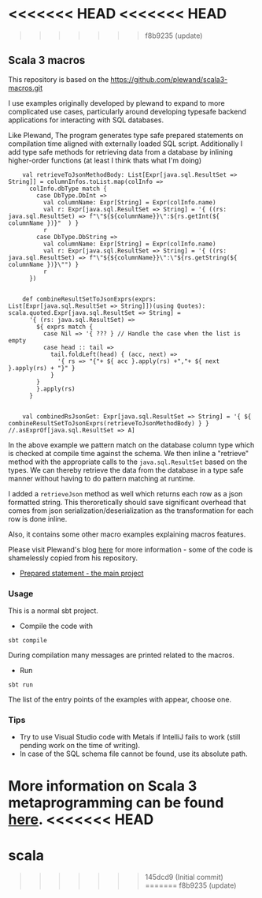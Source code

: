 <<<<<<< HEAD
<<<<<<< HEAD
=======
>>>>>>> f8b9235 (update)
## Scala 3 macros

This repository is based on the https://github.com/plewand/scala3-macros.git

I use examples originally developed by plewand to expand to more complicated use cases, particularly around developing typesafe backend applications for interacting with SQL databases.

Like Plewand, The program generates type safe prepared statements on compilation time aligned with externally loaded SQL script.
Additionally I add type safe methods for retrieving data from a database by inlining higher-order functions (at least I think thats what I'm doing)

```
    val retrieveToJsonMethodBody: List[Expr[java.sql.ResultSet => String]] = columnInfos.toList.map(colInfo =>
      colInfo.dbType match {
        case DbType.DbInt =>
          val columnName: Expr[String] = Expr(colInfo.name) 
          val r: Expr[java.sql.ResultSet => String] = '{ ((rs: java.sql.ResultSet) => f"\"${${columnName}}\":${rs.getInt(${ columnName })}"  ) }
          r
        case DbType.DbString =>
          val columnName: Expr[String] = Expr(colInfo.name) 
          val r: Expr[java.sql.ResultSet => String] = '{ ((rs: java.sql.ResultSet) => f"\"${${columnName}}\":\"${rs.getString(${ columnName })}\"") }
          r
      })


    def combineResultSetToJsonExprs(exprs: List[Expr[java.sql.ResultSet => String]])(using Quotes): scala.quoted.Expr[java.sql.ResultSet => String] =
      '{ (rs: java.sql.ResultSet) =>
        ${ exprs match {
          case Nil => '{ ??? } // Handle the case when the list is empty
          case head :: tail =>
            tail.foldLeft(head) { (acc, next) =>
              '{ rs => "{"+ ${ acc }.apply(rs) +","+ ${ next }.apply(rs) + "}" }
            }
        }
        }.apply(rs)
      }


    val combinedRsJsonGet: Expr[java.sql.ResultSet => String] = '{ ${ combineResultSetToJsonExprs(retrieveToJsonMethodBody) } } //.asExprOf[java.sql.ResultSet => A]
```

In the above example we pattern match on the database column type which is checked at compile time against the schema. We then inline a "retrieve" method with the appropriate calls to the `java.sql.ResultSet` based on the types. We can thereby retrieve the data from the database in a type safe manner without having to do pattern matching at runtime. 

I added a `retrieveJson` method as well which returns each row as a json formatted string. This theroretically should save significant overhead that comes from json serialization/deserialization as the transformation for each row is done inline.


Also, it contains some other macro examples explaining macros features. 

Please visit Plewand's  blog [here](https://pawel7.medium.com/scala-3-macros-without-pain-ce54d116880a) for more information - some of the code is shamelessly copied from his repository.


* [Prepared statement - the main project](src/main/scala/cicero/statements)

### Usage

This is a normal sbt project. 

* Compile the code with 
```
sbt compile
``` 
During compilation many messages are printed related to the macros.

* Run
```
sbt run
```
The list of the entry points of the examples with appear, choose one.

### Tips
* Try to use Visual Studio code with Metals if IntelliJ fails to work (still pending work on the time of writing).
* In case of the SQL schema file cannot be found, use its absolute path.

More information on Scala 3 metaprogramming can be found 
[here](https://docs.scala-lang.org/scala3/reference/metaprogramming.html).
<<<<<<< HEAD
=======
# scala
>>>>>>> 145dcd9 (Initial commit)
=======
>>>>>>> f8b9235 (update)
